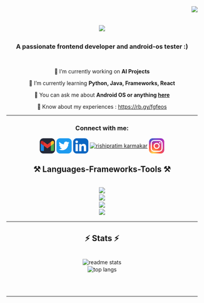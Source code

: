 <img align="right" src="https://visitor-badge.laobi.icu/badge?page_id=theLabro.theLabro" />

<h1 align="center">
    <img src="https://readme-typing-svg.herokuapp.com/?font=Righteous&size=35&center=true&vCenter=true&width=500&height=70&duration=4500&lines=Hey+There+👋;+This+is+Rishipratim+Karmakar;" />
</h1>

<h3 align="center">A passionate frontend developer and android-os tester :)</h3>

<br/>

<div align="center">
 
 🔭 I’m currently working on **AI Projects**
 
 🌱 I’m currently learning **Python, Java, Frameworks, React**

💬 You can ask me about **Android OS or anything [here](https://github.com/theLabro/theLabro/issues)**

 📄 Know about my experiences : https://rb.gy/fgfeos
 <hr/>

<h3 align="center">Connect with me:</h3>
<p align="center">
<a href="mailto:rishipratimkarmakar2002@gmail.com" target="blank"><img align="center" src="https://raw.githubusercontent.com/tandpfun/skill-icons/65dea6c4eaca7da319e552c09f4cf5a9a8dab2c8/icons/Gmail-Dark.svg" alt="itslabro" height="40" width="40" /></a>
<a href="https://twitter.com/itsLabro" target="blank"><img align="center" src="https://raw.githubusercontent.com/tandpfun/skill-icons/65dea6c4eaca7da319e552c09f4cf5a9a8dab2c8/icons/Twitter.svg" alt="itslabro" height="40" width="40" /></a>
<a href="https://www.linkedin.com/in/rishipratim-karmakar-99443b23b/" target="blank"><img align="center" src="https://raw.githubusercontent.com/tandpfun/skill-icons/65dea6c4eaca7da319e552c09f4cf5a9a8dab2c8/icons/LinkedIn.svg" alt="rishipratim karmakar" height="40" width="40" /></a>
<a href="https://www.facebook.com/itsofficial.thelabro/" target="blank"><img align="center" src="https://mnpersonalizedmedicine.com/wp-content/uploads/2023/11/vecteezy_facebook-png-icon_16716481-300x300.png" alt="rishipratim karmakar" height="40" width="40" /></a>
<a href="https://instagram.com/itsofficial_rishi_" target="blank"><img align="center" src="https://raw.githubusercontent.com/tandpfun/skill-icons/65dea6c4eaca7da319e552c09f4cf5a9a8dab2c8/icons/Instagram.svg" alt="itsfficial_rishi_" height="40" width="40" /></a>
</p>

 
<h2 align="center">⚒️ Languages-Frameworks-Tools ⚒️</h2>
<br/>
<div align="center">
    <img src="https://skillicons.dev/icons?i=html,css,js" />
    <br>
    <img src="https://skillicons.dev/icons?i=c,cpp,py,java" />
    <br>
  <img src="https://skillicons.dev/icons?i=powershell,mysql" />
    <br>
  <img src="https://skillicons.dev/icons?i=vscode,github,figma,notion" />
</div>
<hr>
<h2 align="center">⚡ Stats ⚡</h2>
<br>
<div align=center>
  <img width=390 src="https://github-readme-stats.vercel.app/api?username=thelabro&show_icons=true&locale=en&theme=react&rank_icon=github&border_radius=10" alt="readme stats" />
  <br/>
  <img width=325 align="center" src="https://github-readme-stats.vercel.app/api/top-langs?username=thelabro&show_icons=true&locale=en&layout=compact&theme=react&border_radius=10&size_weight=0.5&count_weight=0.5&exclude_repo=github-readme-stats" alt="top langs" />

</div>

<br/><br/>

<hr/>

<br/>

